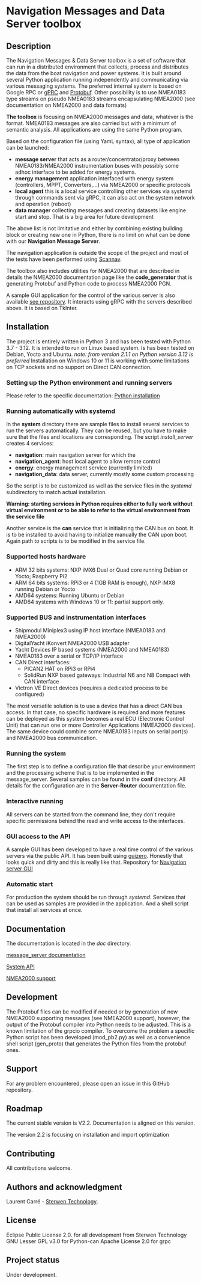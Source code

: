 # Navigation Messages and Data Server toolbox


## Description

The Navigation Messages & Data Server toolbox is a set of software that can run in a distributed environment that collects, process and distributes the data from the boat navigation and power systems.
It is built around several Python application running independently and communicating via various messaging systems. The preferred internal system is based on Google RPC or [gPRC](https://grpc.io/) and [Protobuf](https://protobuf.dev/).
Other possibility is to use NMEA0183 type streams on pseudo NMEA0183 streams encapsulating NMEA2000 (see documentation on NMEA2000 and data formats)

**The toolbox** is focusing on NMEA2000 messages and data, whatever is the format. NMEA0183 messages are also carried but with a minimum of semantic analysis. All applications are using the same Python program.

Based on the configuration file (using YamL syntax), all type of application can be launched:
   - **message server** that acts as a router/concentrator/proxy between NMEA0183/NMEA2000 instrumentation buses with possibly some adhoc interface to be added for energy systems.
   - **energy management** application interfaced with energy system (controllers, MPPT, Converters,...) via NMEA2000 or specific protocols
   - **local agent** this is a local service controlling other services via systemd through commands sent via gRPC, it can also act on the system network and operation (reboot)
   - **data manager** collecting messages and creating datasets like engine start and stop. That is a big area for future development

The above list is not limitative and either by combining existing building block or creating new one in Python, there is no limit on what can be done with our **Navigation Message Server**.

The navigation application is outside the scope of the project and most of the tests have been performed using [Scannav](https://www.scannav.com/).

The toolbox also includes utilities for NMEA2000 that are described in details the NMEA2000 documentation page like the **code_generator** that is generating Protobuf and Python code to process NMEA2000 PGN.

A sample GUI application for the control of the various server is also available [see repository](https://github.com/Sterwen-Technology/navigation_server_gui). It interacts using gRPC with the servers described above. It is based on TkInter.


## Installation
The project is entirely written in Python 3 and has been tested with Python 3.7 - 3.12. It is intended to run on Linux based system. Is has been tested on Debian, Yocto and Ubuntu.
*note: from version 2.1.1 on Python version 3.12 is preferred*
Installation on Windows 10 or 11 is working with some limitations on TCP sockets and no support on Direct CAN connection.

### Setting up the Python environment and running servers

Please refer to the specific documentation: [Python installation](https://github.com/Sterwen-Technology/navigation_server/blob/develop/doc/python_environment.md)



### Running automatically with systemd
In the **system** directory there are sample files to install several services to run the servers automatically. They can be reused, but you have to make sure that the files and locations are corresponding.
The script *install_server* creates 4 services:
- **navigation**: main navigation server for which the 
- **navigation_agent**: host local agent to allow remote control
- **energy**: energy management service (currently limited)
- **navigation_data**: data server, currently mostly some custom processing

So the script is to be customized as well as the service files in the *systemd* subdirectory to match actual installation.

**Warning: starting services in Python requires either to fully work without virtual environment or to be able to refer to the virtual environment from the service file**

Another service is the **can** service that is initializing the CAN bus on boot. It is to be installed to avoid having to initialize manually the CAN upon boot. Again path to scripts is to be modified in the service file.


### Supported hosts hardware
 - ARM 32 bits systems: NXP iMX6 Dual or Quad core running Debian or Yocto; Raspberry Pi2
 - ARM 64 bits systems: RPi3 or 4 (1GB RAM is enough), NXP iMX8 running Debian or Yocto
 - AMD64 systems: Running Ubuntu or Debian
 - AMD64 systems with Windows 10 or 11: partial support only.

### Supported BUS and instrumentation interfaces
 - Shipmodul Miniplex3 using IP host interface (NMEA0183 and NMEA2000)
 - DigitalYacht iKonvert NMEA2000 USB adapter
 - Yacht Devices IP based systems (NMEA2000 and NMEA0183)
 - NMEA0183 over a serial or TCP/IP interface
 - CAN Direct interfaces:
   - PICAN2 HAT on RPi3 or RPi4
   - SolidRun NXP based gateways: Industrial N6 and N8 Compact with CAN interface
 - Victron VE Direct devices (requires a dedicated process to be configured)

The most versatile solution is to use a device that has a direct CAN bus access. In that case, no specific hardware is required and more features can be deployed as this system becomes a real ECU (Electronic Control Unit) that can run one or more Controller Applications (NMEA2000 devices).
The same device could combine some NMEA0183 inputs on serial port(s) and NMEA2000 bus communication.

### Running the system

The first step is to define a configuration file that describe your environment and the processing scheme that is to be implemented in the message_server. Several samples can be found in the **conf** directory. All details for the configuration are in the **Server-Router** documentation file.


### Interactive running

All servers can be started from the command line, they don't require specific permissions behind the read and write access to the interfaces.

### GUI access to the API

A sample GUI has been developed to have a real time control of the various servers via the public API. It has been built using [guizero](https://lawsie.github.io/guizero/). Honestly that looks quick and dirty and this is really like that.
Repository for [Navigation server GUI](https://github.com/Sterwen-Technology/navigation_server_gui)

### Automatic start

For production the system should be run through *systemd*. Services that can be used as samples are provided in the application. And a shell script that install all services at once.

## Documentation

The documentation is located in the *doc* directory.

[message_server documentation](https://github.com/Sterwen-Technology/navigation_server/blob/main/doc/Navigation%20message%20server.md)

[System API](https://github.com/Sterwen-Technology/navigation_server/blob/main/doc/Navigation%20system%20API.md)

[NMEA2000 support](https://github.com/Sterwen-Technology/navigation_server/blob/main/doc/NMEA2000.md)


## Development

The Protobuf files can be modified if needed or by generation of new NMEA2000 supporting messages (see NMEA2000 support), however, the output of the Protobuf compiler into Python needs to be adjusted. This is a known limitation of the grpcio compiler.
To overcome the problem a specific Python script has been developed (mod_pb2.py) as well as a convenience shell script (gen_proto) that generates the Python files from the protobuf ones.


## Support

For any problem encountered, please open an issue in this GitHub repository.

## Roadmap
The current stable version is V2.2. Documentation is aligned on this version.

The version 2.2 is focusing on installation and import optimization

## Contributing

All contributions welcome. 

## Authors and acknowledgment
Laurent Carré - [Sterwen Technology](http://www.sterwen-technology.eu). 

## License
Eclipse Public License 2.0. for all development from Sterwen Technology
GNU Lesser GPL v3.0 for Python-can
Apache License 2.0 for grpc

## Project status
Under development.

